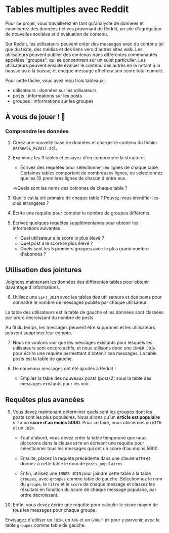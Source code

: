 # Tables multiples avec Reddit

Pour ce projet, vous travaillerez en tant qu'analyste de données et examinerez des données fictives provenant de Reddit, un site d'agrégation de nouvelles sociales et d'évaluation de contenu.

Sur Reddit, les utilisateurs peuvent créer des messages avec du contenu tel que du texte, des médias et des liens vers d'autres sites web. Les utilisateurs peuvent publier des contenus dans différentes communautés appelées "groupes", qui se concentrent sur un sujet particulier. Les utilisateurs peuvent ensuite évaluer le contenu des autres en le notant à la hausse ou à la baisse, et chaque message affichera son score total cumulé.

Pour cette tâche, vous avez reçu trois tableaux :

- utilisateurs : données sur les utilisateurs
- posts : informations sur les posts
- groupes : informations sur les groupes


## À vous de jouer ! 🤠

### Comprendre les données


1. Créez une nouvelle base de données et charger le contenu du fichier `DATABASE_REDDIT.sql`.


2. Examinez les 3 tables et essayez d'en comprendre la structure.

	- Écrivez des requêtes pour sélectionner les lignes de chaque table. Certaines tables comportent de nombreuses lignes, ne sélectionnez que les 10 premières lignes de chacun d'entre eux.

	-vQuels sont les noms des colonnes de chaque table ?


3. Quelle est la clé primaire de chaque table ? Pouvez-vous identifier les clés étrangères ?


4. Écrire une requête pour compter le nombre de groupes différents.


5. Écrivez quelques requêtes supplémentaires pour obtenir les informations suivantes :

	- Quel utilisateur a le score le plus élevé ?
	- Quel post a le score le plus élevé ?
	- Quels sont les 5 premiers groupes avec le plus grand nombre d'abonnés ?

## Utilisation des jointures

Joignons maintenant les données des différentes tables pour obtenir davantage d'informations.


6. Utilisez une `LEFT_JOIN` avec les tables des utilisateurs et des posts pour connaître le nombre de messages publiés par chaque utilisateur.

 La table des utilisateurs est la table de gauche et les données sont classées par ordre décroissant du nombre de posts.



Au fil du temps, les messages peuvent être supprimés et les utilisateurs peuvent supprimer leur compte.

7. Nous ne voulons voir que les messages existants pour lesquels les utilisateurs sont encore actifs, et nous utilisons donc une `INNER JOIN` pour écrire une requête permettant d'obtenir ces messages. La table posts est la table de gauche. 



8. De nouveaux messages ont été ajoutés à Reddit !

	- Empilez la table des nouveaux posts (posts2) sous la table des messages existants pour les voir.


## Requêtes plus avancées

9. Vous devez maintenant déterminer quels sont les groupes dont les posts sont les plus populaires. Nous dirons qu'un **article est populaire** s'il a un **score d'au moins 5000**. Pour ce faire, nous utiliserons un `WITH` et un `JOIN`.

	- Tout d'abord, vous devez créer la table temporaire que nous placerons dans la clause `WITH` en écrivant une requête pour sélectionner tous les messages qui ont un score d'au moins 5000.

	- Ensuite, placez la requête précédente dans une clause `WITH` et donnez à cette table le nom de `posts_populaires`.

	- Enfin, utilisez une `INNER JOIN` pour joindre cette table à la table `groupes`, avec `groupes` comme table de gauche. Sélectionnez le nom du `groupe`, le `titre` et le `score` de chaque message et classez les résultats en fonction du score de chaque message populaire, par ordre décroissant.


10. Enfin, vous devez écrire une requête pour calculer le score moyen de tous les messages pour chaque groupe.

Envisagez d'utiliser un `JOIN`, un `AVG` et un `GROUP BY` pour y parvenir, avec la table `groupes` comme table de gauche.

